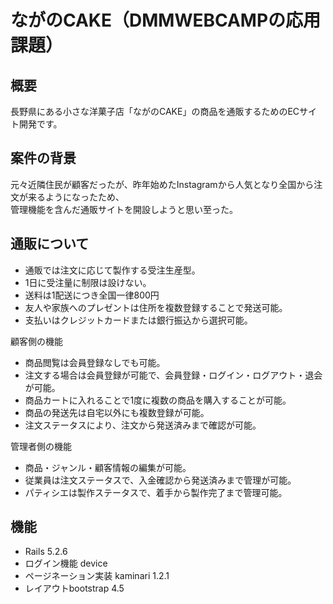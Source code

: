 # ながのCAKE（DMMWEBCAMPの応用課題）

## 概要
長野県にある小さな洋菓子店「ながのCAKE」の商品を通販するためのECサイト開発です。


## 案件の背景
元々近隣住民が顧客だったが、昨年始めたInstagramから人気となり全国から注文が来るようになったため、<br>
管理機能を含んだ通販サイトを開設しようと思い至った。


## 通販について
* 通販では注文に応じて製作する受注生産型。
* 1日に受注量に制限は設けない。
* 送料は1配送につき全国一律800円
* 友人や家族へのプレゼントは住所を複数登録することで発送可能。
* 支払いはクレジットカードまたは銀行振込から選択可能。

顧客側の機能
* 商品閲覧は会員登録なしでも可能。
* 注文する場合は会員登録が可能で、会員登録・ログイン・ログアウト・退会が可能。
* 商品カートに入れることで1度に複数の商品を購入することが可能。
* 商品の発送先は自宅以外にも複数登録が可能。
* 注文ステータスにより、注文から発送済みまで確認が可能。

管理者側の機能
* 商品・ジャンル・顧客情報の編集が可能。
* 従業員は注文ステータスで、入金確認から発送済みまで管理が可能。
* パティシエは製作ステータスで、着手から製作完了まで管理可能。

## 機能
* Rails 5.2.6
* ログイン機能 device
* ページネーション実装 kaminari 1.2.1
* レイアウトbootstrap 4.5